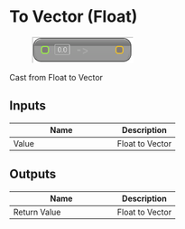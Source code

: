 # To Vector (Float)

<div align="left" data-full-width="false"><figure><img src="../../../../api/Math/Conversions/To_Vector_(Float).png" alt=""><figcaption></figcaption></figure></div>

Cast from Float to Vector

## Inputs

<table><thead><tr><th width="170">Name</th><th>Description</th></tr></thead><tbody><tr><td>Value</td><td>Float to Vector</td></tr></tbody></table>

## Outputs

<table><thead><tr><th width="170">Name</th><th>Description</th></tr></thead><tbody><tr><td>Return Value</td><td>Float to Vector</td></tr></tbody></table>
